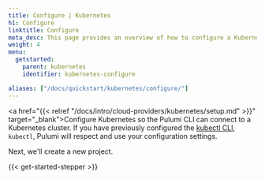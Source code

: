 ```yaml
---
title: Configure | Kubernetes
h1: Configure
linktitle: Configure
meta_desc: This page provides an overview of how to configure a Kubernetes project.
weight: 4
menu:
  getstarted:
    parent: kubernetes
    identifier: kubernetes-configure

aliases: ["/docs/quickstart/kubernetes/configure/"]
---
```


<!-- TODO inline a streamlined version of configuring the cloud here. -->

<a href="{{< relref "/docs/intro/cloud-providers/kubernetes/setup.md" >}}" target="_blank">Configure Kubernetes</a> so the Pulumi CLI can connect to a Kubernetes cluster. If you have previously configured the <a href="https://kubernetes.io/docs/reference/kubectl/overview/" target="_blank">kubectl CLI</a>, `kubectl`, Pulumi will respect and use your configuration settings.

Next, we'll create a new project.

{{< get-started-stepper >}}
